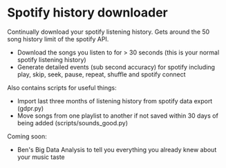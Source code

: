 # Spotify history downloader

Continually download your spotify listening history. Gets around the 50 song history limit of the spotify API.

* Download the songs you listen to for > 30 seconds (this is your normal spotify listening history)
* Generate detailed events (sub second accuracy) for spotify including play, skip, seek, pause, repeat, shuffle and spotify connect

Also contains scripts for useful things:

* Import last three months of listening history from spotify data export (gdpr.py)
* Move songs from one playlist to another if not saved within 30 days of being added (scripts/sounds_good.py)

Coming soon:

* Ben's Big Data Analysis to tell you everything you already knew about your music taste  